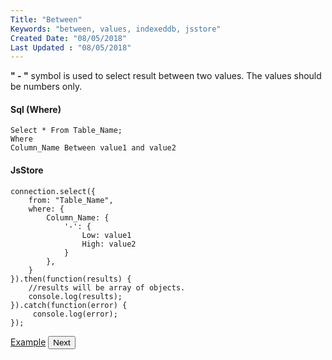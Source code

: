 ```yaml
---
Title: "Between"
Keywords: "between, values, indexeddb, jsstore"
Created Date: "08/05/2018"
Last Updated : "08/05/2018"
---
```


**" \- "** symbol is used to select result between two values. The values should be numbers only.

#### Sql (Where)

```
Select * From Table_Name;
Where
Column_Name Between value1 and value2
```

#### JsStore

```
connection.select({
    from: "Table_Name",
    where: {
        Column_Name: {
            '-': {
                Low: value1
                High: value2
            }
        },
    }
}).then(function(results) {
    //results will be array of objects.
    console.log(results);
}).catch(function(error) {
     console.log(error);
});
```

<p class="margin-top-40px center-align">
    <a class="btn info" target="_blank" href="/example/between">Example</a>
    <button class="btn info btnNext">Next</button>
</p>